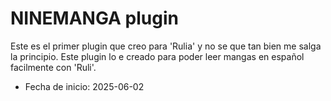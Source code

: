 # NINEMANGA plugin

Este es el primer plugin que creo para 'Rulia' y no se que tan bien me salga la principio.
Este plugin lo e creado para poder leer mangas en español facilmente con 'Ruli'.

- Fecha de inicio: 2025-06-02
